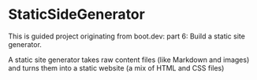 # StaticSideGenerator
This is guided project originating from boot.dev: part 6: Build a static site generator.

A static site generator takes raw content files (like Markdown and images) and turns them into a static website (a mix of HTML and CSS files)
